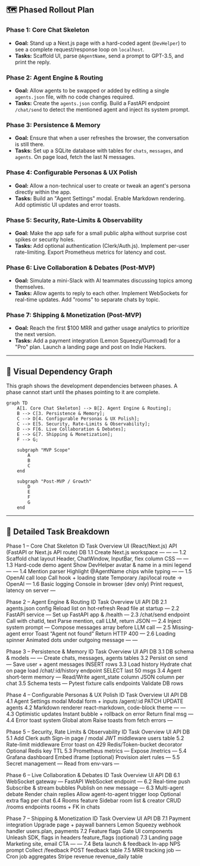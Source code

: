 
## 🗺️ Phased Rollout Plan

### Phase 1: Core Chat Skeleton

  * **Goal:** Stand up a Next.js page with a hard-coded agent (`DevHelper`) to see a complete request/response loop on `localhost`.
  * **Tasks:** Scaffold UI, parse `@AgentName`, send a prompt to GPT-3.5, and print the reply.

### Phase 2: Agent Engine & Routing

  * **Goal:** Allow agents to be swapped or added by editing a single `agents.json` file, with no code changes required.
  * **Tasks:** Create the `agents.json` config. Build a FastAPI endpoint `/chat/send` to detect the mentioned agent and inject its system prompt.

### Phase 3: Persistence & Memory

  * **Goal:** Ensure that when a user refreshes the browser, the conversation is still there.
  * **Tasks:** Set up a SQLite database with tables for `chats`, `messages`, and `agents`. On page load, fetch the last N messages.

### Phase 4: Configurable Personas & UX Polish

  * **Goal:** Allow a non-technical user to create or tweak an agent's persona directly within the app.
  * **Tasks:** Build an "Agent Settings" modal. Enable Markdown rendering. Add optimistic UI updates and error toasts.

### Phase 5: Security, Rate-Limits & Observability

  * **Goal:** Make the app safe for a small public alpha without surprise cost spikes or security holes.
  * **Tasks:** Add optional authentication (Clerk/Auth.js). Implement per-user rate-limiting. Export Prometheus metrics for latency and cost.

### Phase 6: Live Collaboration & Debates (Post-MVP)

  * **Goal:** Simulate a mini-Slack with AI teammates discussing topics among themselves.
  * **Tasks:** Allow agents to reply to each other. Implement WebSockets for real-time updates. Add "rooms" to separate chats by topic.

### Phase 7: Shipping & Monetization (Post-MVP)

  * **Goal:** Reach the first $100 MRR and gather usage analytics to prioritize the next version.
  * **Tasks:** Add a payment integration (Lemon Squeezy/Gumroad) for a "Pro" plan. Launch a landing page and post on Indie Hackers.

-----

## 🔗 Visual Dependency Graph

This graph shows the development dependencies between phases. A phase cannot start until the phases pointing to it are complete.

```mermaid
graph TD
    A[1. Core Chat Skeleton] --> B[2. Agent Engine & Routing];
    B --> C[3. Persistence & Memory];
    C --> D[4. Configurable Personas & UX Polish];
    C --> E[5. Security, Rate-Limits & Observability];
    D --> F[6. Live Collaboration & Debates];
    E --> G[7. Shipping & Monetization];
    F --> G;

    subgraph "MVP Scope"
        A
        B
        C
    end

    subgraph "Post-MVP / Growth"
        D
        E
        F
        G
    end
```

-----

## 📝 Detailed Task Breakdown
Phase 1 – Core Chat Skeleton
ID	Task Overview	UI (React/Next.js)	API (FastAPI or Next.js API route)	DB
1.1	Create Next.js workspace	—	—	—
1.2	Scaffold chat layout	Header, ChatWindow, InputBar, flex column CSS	—	—
1.3	Hard-code demo agent	Show DevHelper avatar & name in a mini legend	—	—
1.4	Mention parser	Highlight @AgentName chips while typing	—	—
1.5	OpenAI call loop	Call hook + loading state	Temporary /api/local route -> OpenAI	—
1.6	Basic logging	Console in browser (dev only)	Print request, latency on server	—

Phase 2 – Agent Engine & Routing
ID	Task Overview	UI	API	DB
2.1	agents.json config	Reload list on hot-refresh	Read file at startup	—
2.2	FastAPI service	—	Set up FastAPI app & /health	—
2.3	/chat/send endpoint	Call with chatId, text	Parse mention, call LLM, return JSON	—
2.4	Inject system prompt	—	Compose messages array before LLM call	—
2.5	Missing-agent error	Toast “Agent not found”	Return HTTP 400	—
2.6	Loading spinner	Animated dots under outgoing message	—	—

Phase 3 – Persistence & Memory
ID	Task Overview	UI	API	DB
3.1	DB schema & models	—	—	Create chats, messages, agents tables
3.2	Persist on send	—	Save user + agent messages	INSERT rows
3.3	Load history	Hydrate chat on page load	/chat/:id/history endpoint	SELECT last 50 msgs
3.4	Agent short-term memory	—	Read/Write agent_state column	JSON column per chat
3.5	Schema tests	—	Pytest fixture calls endpoints	Validate DB rows

Phase 4 – Configurable Personas & UX Polish
ID	Task Overview	UI	API	DB
4.1	Agent Settings modal	Modal form + inputs	/agent/:id PATCH	UPDATE agents
4.2	Markdown renderer	react-markdown, code-block theme	—	—
4.3	Optimistic updates	Instant bubble + rollback on error	Return final msg	—
4.4	Error toast system	Global <Toast /> atom	Raise toasts from fetch errors	—

Phase 5 – Security, Rate Limits & Observability
ID	Task Overview	UI	API	DB
5.1	Add Clerk auth	Sign-in page / modal	JWT middleware	users table
5.2	Rate-limit middleware	Error toast on 429	Redis/Token-bucket decorator	Optional Redis key TTL
5.3	Prometheus metrics	—	Expose /metrics	—
5.4	Grafana dashboard	Embed iframe (optional)	Provision alert rules	—
5.5	Secret management	—	Read from env-vars	—

Phase 6 – Live Collaboration & Debates
ID	Task Overview	UI	API	DB
6.1	WebSocket gateway	—	FastAPI WebSocket endpoint	—
6.2	Real-time push	Subscribe & stream bubbles	Publish on new message	—
6.3	Multi-agent debate	Render chain replies	Allow agent-to-agent trigger loop	Optional extra flag per chat
6.4	Rooms feature	Sidebar room list & creator	CRUD /rooms endpoints	rooms + FK in chats

Phase 7 – Shipping & Monetization
ID	Task Overview	UI	API	DB
7.1	Payment integration	Upgrade page + paywall banners	Lemon Squeezy webhook handler	users.plan, payments
7.2	Feature flags	Gate UI components	Unleash SDK, flags in headers	feature_flags (optional)
7.3	Landing page	Marketing site, email CTA	—	—
7.4	Beta launch & feedback	In-app NPS prompt	Collect /feedback POST	feedback table
7.5	MRR tracking job	—	Cron job aggregates Stripe revenue	revenue_daily table

